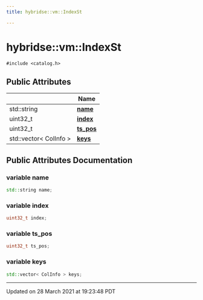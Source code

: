 ```yaml
---
title: hybridse::vm::IndexSt

---
```


# hybridse::vm::IndexSt




`#include <catalog.h>`

## Public Attributes

|                | Name           |
| -------------- | -------------- |
| std::string | **[name](/Classes/structhybridse_1_1vm_1_1_index_st.md#variable-name)**  |
| uint32_t | **[index](/Classes/structhybridse_1_1vm_1_1_index_st.md#variable-index)**  |
| uint32_t | **[ts_pos](/Classes/structhybridse_1_1vm_1_1_index_st.md#variable-ts_pos)**  |
| std::vector< ColInfo > | **[keys](/Classes/structhybridse_1_1vm_1_1_index_st.md#variable-keys)**  |

## Public Attributes Documentation

### variable name

```cpp
std::string name;
```


### variable index

```cpp
uint32_t index;
```


### variable ts_pos

```cpp
uint32_t ts_pos;
```


### variable keys

```cpp
std::vector< ColInfo > keys;
```


-------------------------------

Updated on 28 March 2021 at 19:23:48 PDT